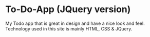 # To-Do-App (JQuery version)
My Todo app that is great in design and have a nice look and feel.
Technology used in this site is mainly HTML, CSS & JQuery.
